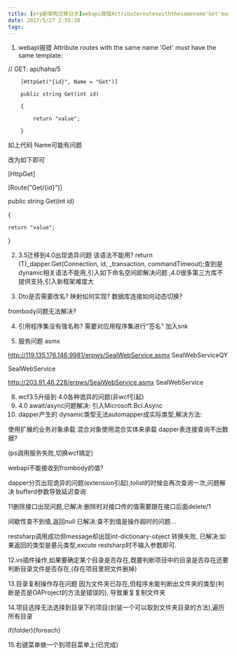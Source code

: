 ```yaml
---
title: [erp新架构迁移日志]webapi报错Attributerouteswiththesamename'Get'musthavethesametemplate
date: 2017/5/27 2:55:38
tags:
---
```



  1. webapi报错  Attribute routes with the same name 'Get' must have the same template:



// GET: api/haha/5

        [HttpGet("{id}", Name = "Get")]

        public string Get(int id)

        {

            return "value";

        }

如上代码 Name可能有问题

改为如下即可

[HttpGet]

[Route("Get/{id}")]

public string Get(int id)

{

    return "value";

}

  


  2. 3.5迁移到4.0出现诡异问题 该语法不能用? return (T)_dapper.Get<T>(Connection, id, _transaction, commandTimeout);查到是dynamic相关语法不能用,引入如下命名空间即解决问题 ,4.0很多第三方库不提供支持,引入新框架难度大



  


  3. Dto是否需要改名? 映射如何实现? 数据库连接如何动态切换?



frombody问题无法解决?

  


  4. 引用程序集没有强名称? 需要对应用程序集进行"签名" 加入snk



  


  5. 服务问题 asmx



  


<http://119.135.176.146:9981/erpws/SealWebService.asmx> SealWebServiceQY

SealWebService

<http://203.91.46.228/erpws/SealWebService.asmx> SealWebService

  


  8. wcf3.5升级到 4.0各种诡异的问题(非wcf引起)
  9. 4.0 await/async问题解决: 引入Microsoft.Bcl.Async
  10. dapper产生的 dynamic类型无法automapper成实际类型,解决方法:



使用扩展的业务对象承载 混合对象使用混合实体来承载 dapper表连接查询不出数据?

  


  


(ps调用服务失败,切换wcf搞定)

webapi不能接收到frombody的值?

  


dapper分页出现诡异的问题(extension引起),tolist的时候会再次查询一次,问题解决 bufferd参数导致延迟查询

11删除接口出现问题,已解决:删除时对接口传的值需要跟在接口后面delete/1

间歇性查不到值,返回null 已解决:查不到值是操作超时的问题...

restsharp调用成功但message却出现int-dictionary-object 转换失败, 已解决:如果返回的类型是基元类型,excute restsharp时不输入参数即可.

  


  


12.vs插件操作,如果要确定某个目录是否存在,既要判断项目中的目录是否存在还要判断目录文件是否存在,(存在项目里把文件删掉)

13.目录复制操作存在问题 因为文件夹已存在,但程序未能判断出文件夹的类型(判断是否是OAProject的方法是错误的), 导致重复复制文件夹

14.项目选择无法选择到目录下的项目(封装一个可以取到文件夹目录的方法),遍历所有目录

if(folder){foreach}

15.右键菜单做一个到项目菜单上(已完成)

  


  

